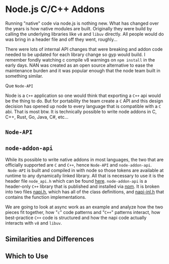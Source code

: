 # Node.js C/C++ Addons

Running "native" code via node.js is nothing new.  What has changed over the years is how native modules are built.  Originally they were build by calling the underlying libraries like `v8` and `libuv` directly.  All people would do was bring in a header file and off they went, roughly...

There were lots of internal API changes that were breaking and addon code needed to be updated for each library change so gyp would build.  I remember fondly watching c compile v8 warnings on `npm install` in the early days.  NAN was created as an open source alternative to ease the maintenance burden and it was popular enough that the node team built in something similar.

Que `Node-API`

Node is a `C++` application so one would think that exporting a `C++` api would be the thing to do.  But for portability the team create a `C` API and this design decision has opened up node to every language that is compatible with a `C` abi.  That is most btw.  It is technically possible to write node addons in C, C++, Rust, Go, Java, C#, etc...

## `Node-API`


## `node-addon-api`

While its possible to write native addons in most languages, the two that are officially supported are `C` and `C++`, hence `Node-API` and `node-addon-api`. &nbsp;&nbsp;`Node-API` is built and compiled in with node so those tokens are available at runtime to any dynamically linked library.  All that is necessary to use it is the header file `node_api.h` which can be found [here](https://github.com/nodejs/node/blob/main/src/node_api.h). `node-addon-api` is a header-only `C++` library that is published and installed via [npm](https://www.npmjs.com/package/node-addon-api).  It is broken into two files [napi.h](https://github.com/nodejs/node-addon-api/blob/main/napi.h), which has all of the class definitions, and [napi-inl.h](https://github.com/nodejs/node-addon-api/blob/main/napi-inl.h) that contains the function implementations.

We are going to look at async work as an example and analyze how the two pieces fit together, how "`c`" code patterns and "`C++`" patterns interact, how best-practice `C++` code is structured and how the napi code actually interacts with `v8` and `libuv`.

## Similarities and Differences

## Which to Use
